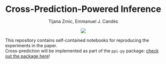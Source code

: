 <h1 align="center" style="margin-bottom:0px; border-bottom:0px; padding-bottom:0px">Cross-Prediction-Powered Inference</h1>
<p align="center" style="margin-bottom:0px; border-bottom:0px; padding-bottom:0px">Tijana Zrnic, Emmanuel J. Candès</p>

<p align="center">
    <a style="text-decoration:none !important;" href="https://arxiv.org/abs/2309.16598" alt="arXiv"><img src="https://img.shields.io/badge/paper-arXiv-red" /></a>
</p>

<p>
This repository contains self-contained notebooks for reproducing the experiments in the paper.<br>
Cross-prediction will be implemented as part of the <code>ppi-py</code> package: <a href="https://github.com/aangelopoulos/ppi_py">check out the package here</a>!
</p>
